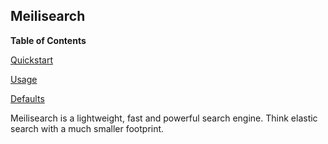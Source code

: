 ## Meilisearch

**Table of Contents**

[Quickstart](#module-services-meilisearch-quickstart)

[Usage](#module-services-meilisearch-usage)

[Defaults](#module-services-meilisearch-defaults)

Meilisearch is a lightweight, fast and powerful search engine. Think elastic search with a much smaller footprint.
